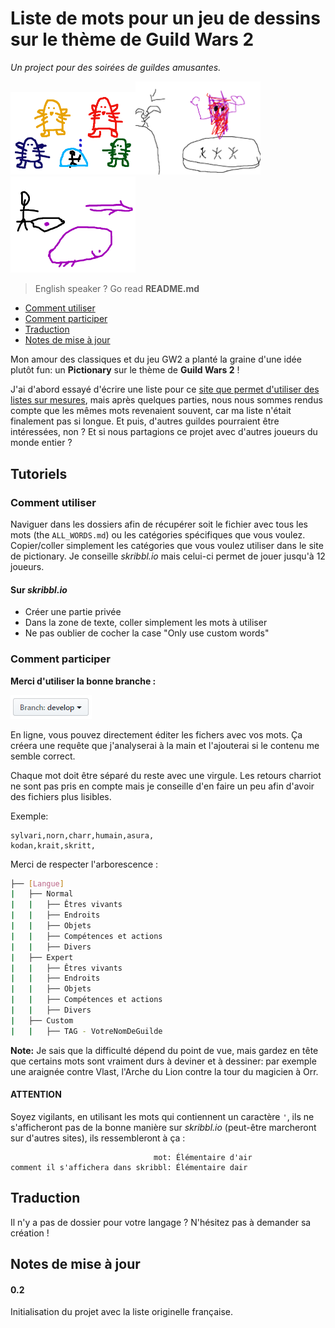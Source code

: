 # Liste de mots pour un jeu de dessins sur le thème de Guild Wars 2
_Un project pour des soirées de guildes amusantes._

<img src="misc/fractal_boss.PNG" width="200" alt="On se marre." /><img src="misc/glenna.png" width="200" alt="Vive le dessin à la souris." /><img src="misc/beetle.png" width="200" alt="Oh, c'était si dur de deviner que cette chose était un scaraboule." />

> English speaker ? Go read **README.md**

* [Comment utiliser](#comment-utiliser) 
* [Comment participer](#comment-participer)
* [Traduction](#traduction)
* [Notes de mise à jour](#notes-de-mise-à-jour)

Mon amour des classiques et du jeu GW2 a planté la graine d'une idée plutôt fun: un **Pictionary** sur le thème de **Guild Wars 2** !

J'ai d'abord essayé d'écrire une liste pour ce [site que permet d'utiliser des listes sur mesures](skribbl.io), mais après quelques parties, nous nous sommes rendus compte que les mêmes mots revenaient souvent, car ma liste n'était finalement pas si longue. Et puis, d'autres guildes pourraient être intéressées, non ? Et si nous partagions ce projet avec d'autres joueurs du monde entier ?

## Tutoriels 

### Comment utiliser
Naviguer dans les dossiers afin de récupérer soit le fichier avec tous les mots (the `ALL_WORDS.md`) ou les catégories spécifiques que vous voulez.
Copier/coller simplement les catégories que vous voulez utiliser dans le site de pictionary. Je conseille _skribbl.io_ mais celui-ci permet de jouer jusqu'à 12 joueurs.  
#### Sur _skribbl.io_
* Créer une partie privée
* Dans la zone de texte, coller simplement les mots à utiliser
* Ne pas oublier de cocher la case "Only use custom words"

### Comment participer

**Merci d'utiliser la bonne branche :**

![develop](misc/branch.PNG)

En ligne, vous pouvez directement éditer les fichers avec vos mots. Ça créera une requête que j'analyserai à la main et l'ajouterai si le contenu me semble correct.

Chaque mot doit être séparé du reste avec une virgule. Les retours charriot ne sont pas pris en compte mais je conseille d'en faire un peu afin d'avoir des fichiers plus lisibles.

Exemple: 
```
sylvari,norn,charr,humain,asura,
kodan,krait,skritt,
```

Merci de respecter l'arborescence :
```BASH
├── [Langue]
|   ├── Normal
|   |   ├── Êtres vivants
|	|   ├── Endroits
|	|   ├── Objets
|	|   ├── Compétences et actions
|	|   ├── Divers
|   ├── Expert
|   |   ├── Êtres vivants
|	|   ├── Endroits
|	|   ├── Objets
|	|   ├── Compétences et actions
|	|   ├── Divers
|   ├── Custom
|	|   ├── TAG - VotreNomDeGuilde
```
**Note:** Je sais que la difficulté dépend du point de vue, mais gardez en tête que certains mots sont vraiment durs à deviner et à dessiner: par exemple une araignée contre Vlast, l'Arche du Lion contre la tour du magicien à Orr. 

#### ATTENTION
Soyez vigilants, en utilisant les mots qui contiennent un caractère `'`,  ils ne s'afficheront pas de la bonne manière sur _skribbl.io_ (peut-être marcheront sur d'autres sites), ils ressembleront à ça :
```
                                mot: Élémentaire d'air
comment il s'affichera dans skribbl: Élémentaire dair
```

## Traduction 
Il n'y a pas de dossier pour votre langage ? N'hésitez pas à demander sa création !

## Notes de mise à jour

#### 0.2
Initialisation du projet avec la liste originelle française. 